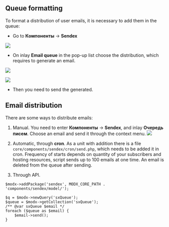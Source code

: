## Queue formatting
To format a distribution of user emails, it is necessary to add them in the queue:

* Go to **Компоненты** -> **Sendex**

[![](http://st.bezumkin.ru/files/3/f/0/3f0e673a7ed51e205d2e683d35914390s.jpg)](http://st.bezumkin.ru/files/3/f/0/3f0e673a7ed51e205d2e683d35914390.png)

* On inlay **Email queue** in the pop-up list choose the distribution, which requires to generate an email.

[![](http://st.bezumkin.ru/files/5/0/9/5099cea4f7eb982ef5ca4ee59faca458s.jpg)](http://st.bezumkin.ru/files/5/0/9/5099cea4f7eb982ef5ca4ee59faca458.png)

[![](http://st.bezumkin.ru/files/4/1/a/41ae797ee96de03bf8c634e72e722bc9s.jpg)](http://st.bezumkin.ru/files/4/1/a/41ae797ee96de03bf8c634e72e722bc9.png)

* Then you need to send the generated.

## Email distribution
There are some ways to distribute emails:

1. Manual. You need to enter **Компоненты** -> **Sendex**, and inlay  **Очередь писем**. Choose an email and send it through the context menu.
[![](http://st.bezumkin.ru/files/4/1/a/41ae797ee96de03bf8c634e72e722bc9s.jpg)](http://st.bezumkin.ru/files/4/1/a/41ae797ee96de03bf8c634e72e722bc9.png)

2. Automatic, through **cron**. As a unit with addition there is a file `core/components/sendex/cron/send.php`, which needs to be added it in cron.
Frequency of starts depends on quantity of your subscribers and hosting resources, script sends up to 100 emails at one time. An email is deleted from the queue after sending.

3. Through API.
```
$modx->addPackage('sendex', MODX_CORE_PATH . 'components/sendex/model/');

$q = $modx->newQuery('sxQueue');
$queue = $modx->getCollection('sxQueue');
/** @var sxQueue $email */
foreach ($queue as $email) {
	$email->send();
}
```
